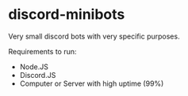 # discord-minibots
Very small discord bots with very specific purposes.

Requirements to run:
* Node.JS
* Discord.JS
* Computer or Server with high uptime (99%)
